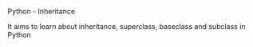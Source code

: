 Python - Inheritance

It aims to learn about inheritance, superclass, baseclass and subclass in Python
